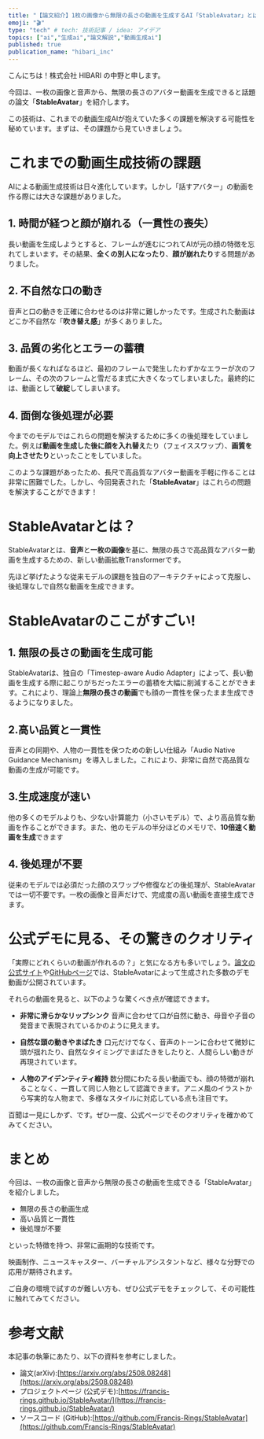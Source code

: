 ```yaml
---
title: "【論文紹介】1枚の画像から無限の長さの動画を生成するAI「StableAvatar」とは？"
emoji: "🎬"
type: "tech" # tech: 技術記事 / idea: アイデア
topics: ["ai","生成ai","論文解説","動画生成ai"]
published: true
publication_name: "hibari_inc"
---
```


こんにちは！株式会社 HIBARI の中野と申します。

今回は、一枚の画像と音声から、無限の長さのアバター動画を生成できると話題の論文「**StableAvatar**」を紹介します。

この技術は、これまでの動画生成AIが抱えていた多くの課題を解決する可能性を秘めています。まずは、その課題から見ていきましょう。

# これまでの動画生成技術の課題

AIによる動画生成技術は日々進化しています。しかし「話すアバター」の動画を作る際には大きな課題がありました。

## 1. 時間が経つと顔が崩れる（一貫性の喪失）

長い動画を生成しようとすると、フレームが進むにつれてAIが元の顔の特徴を忘れてしまいます。その結果、**全くの別人になったり**、**顔が崩れたり**する問題がありました。

## 2. 不自然な口の動き

音声と口の動きを正確に合わせるのは非常に難しかったです。生成された動画はどこか不自然な「**吹き替え感**」が多くありました。

## 3. 品質の劣化とエラーの蓄積

動画が長くなればなるほど、最初のフレームで発生したわずかなエラーが次のフレーム、その次のフレームと雪だるま式に大きくなってしまいました。最終的には、動画として**破綻**してしまいます。

## 4. 面倒な後処理が必要

今までのモデルではこれらの問題を解決するために多くの後処理をしていました。例えば**動画を生成した後に顔を入れ替え**たり（フェイススワップ）、**画質を向上させたり**といったことをしていました。

このような課題があったため、長尺で高品質なアバター動画を手軽に作ることは非常に困難でした。しかし、今回発表された「**StableAvatar**」はこれらの問題を解決することができます！

# StableAvatarとは？

StableAvatarとは、**音声**と**一枚の画像**を基に、無限の長さで高品質なアバター動画を生成するための、新しい動画拡散Transformerです。

先ほど挙げたような従来モデルの課題を独自のアーキテクチャによって克服し、後処理なしで自然な動画を生成できます。

# StableAvatarのここがすごい!

## 1. 無限の長さの動画を生成可能

StableAvatarは、独自の「Timestep-aware Audio Adapter」によって、長い動画を生成する際に起こりがちだったエラーの蓄積を大幅に削減することができます。これにより、理論上**無限の長さの動画**でも顔の一貫性を保ったまま生成できるようになりました。

## 2.高い品質と一貫性

音声との同期や、人物の一貫性を保つための新しい仕組み「Audio Native Guidance Mechanism」を導入しました。これにより、非常に自然で高品質な動画の生成が可能です。

## 3.生成速度が速い

他の多くのモデルよりも、少ない計算能力（小さいモデル）で、より高品質な動画を作ることができます。また、他のモデルの半分ほどのメモリで、**10倍速く動画を生成**できます

## 4. 後処理が不要

従来のモデルでは必須だった顔のスワップや修復などの後処理が、StableAvatarでは一切不要です。一枚の画像と音声だけで、完成度の高い動画を直接生成できます。


# 公式デモに見る、その驚きのクオリティ

「実際にどれくらいの動画が作れるの？」と気になる方も多いでしょう。[論文の公式サイト](https://francis-rings.github.io/StableAvatar/)や[GitHubページ](https://github.com/Francis-Rings/StableAvatar)では、StableAvatarによって生成された多数のデモ動画が公開されています。

それらの動画を見ると、以下のような驚くべき点が確認できます。

- **非常に滑らかなリップシンク**
  音声に合わせて口が自然に動き、母音や子音の発音まで表現されているかのように見えます。

- **自然な頭の動きやまばたき**
  口元だけでなく、音声のトーンに合わせて微妙に頭が揺れたり、自然なタイミングでまばたきをしたりと、人間らしい動きが再現されています。

- **人物のアイデンティティ維持** 
  数分間にわたる長い動画でも、顔の特徴が崩れることなく、一貫して同じ人物として認識できます。アニメ風のイラストから写実的な人物まで、多様なスタイルに対応している点も注目です。

百聞は一見にしかず、です。ぜひ一度、公式ページでそのクオリティを確かめてみてください。

# まとめ

今回は、一枚の画像と音声から無限の長さの動画を生成できる「StableAvatar」を紹介しました。

- 無限の長さの動画生成
- 高い品質と一貫性
- 後処理が不要

といった特徴を持つ、非常に画期的な技術です。

映画制作、ニュースキャスター、バーチャルアシスタントなど、様々な分野での応用が期待されます。

ご自身の環境で試すのが難しい方も、ぜひ公式デモをチェックして、その可能性に触れてみてください。

# 参考文献

本記事の執筆にあたり、以下の資料を参考にしました。
- 論文(arXiv):[https://arxiv.org/abs/2508.08248](https://arxiv.org/abs/2508.08248)
- プロジェクトページ (公式デモ):[https://francis-rings.github.io/StableAvatar/](https://francis-rings.github.io/StableAvatar/)
- ソースコード (GitHub):[https://github.com/Francis-Rings/StableAvatar](https://github.com/Francis-Rings/StableAvatar)